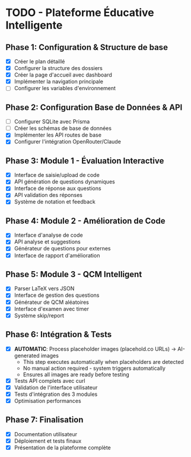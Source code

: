 # TODO - Plateforme Éducative Intelligente

## Phase 1: Configuration & Structure de base
- [x] Créer le plan détaillé
- [x] Configurer la structure des dossiers
- [x] Créer la page d'accueil avec dashboard
- [x] Implémenter la navigation principale
- [ ] Configurer les variables d'environnement

## Phase 2: Configuration Base de Données & API
- [ ] Configurer SQLite avec Prisma
- [ ] Créer les schémas de base de données
- [x] Implémenter les API routes de base
- [x] Configurer l'intégration OpenRouter/Claude

## Phase 3: Module 1 - Évaluation Interactive
- [x] Interface de saisie/upload de code
- [x] API génération de questions dynamiques
- [x] Interface de réponse aux questions
- [x] API validation des réponses
- [x] Système de notation et feedback

## Phase 4: Module 2 - Amélioration de Code
- [x] Interface d'analyse de code
- [x] API analyse et suggestions
- [x] Générateur de questions pour externes
- [x] Interface de rapport d'amélioration

## Phase 5: Module 3 - QCM Intelligent
- [x] Parser LaTeX vers JSON
- [x] Interface de gestion des questions
- [x] Générateur de QCM aléatoires
- [x] Interface d'examen avec timer
- [x] Système skip/report

## Phase 6: Intégration & Tests
- [x] **AUTOMATIC**: Process placeholder images (placehold.co URLs) → AI-generated images
  - This step executes automatically when placeholders are detected
  - No manual action required - system triggers automatically
  - Ensures all images are ready before testing
- [x] Tests API complets avec curl
- [x] Validation de l'interface utilisateur
- [x] Tests d'intégration des 3 modules
- [x] Optimisation performances

## Phase 7: Finalisation
- [x] Documentation utilisateur
- [x] Déploiement et tests finaux
- [x] Présentation de la plateforme complète
